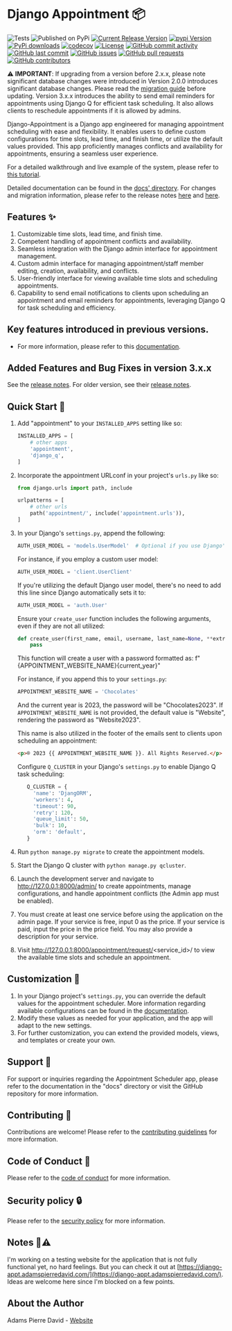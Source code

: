 # Django Appointment 📦

![Tests](https://github.com/adamspd/django-appointment/actions/workflows/tests.yml/badge.svg)
![Published on PyPi](https://github.com/adamspd/django-appointment/actions/workflows/publish.yml/badge.svg)
[![Current Release Version](https://img.shields.io/github/release/adamspd/django-appointment.svg?style=flat-square&logo=github)](https://github.com/adamspd/django-appointment/releases)
[![pypi Version](https://img.shields.io/pypi/v/django-appointment.svg?style=flat-square&logo=pypi&logoColor=white)](https://pypi.org/project/django-appointment/)
[![PyPi downloads](https://static.pepy.tech/personalized-badge/django-appointment?period=total&units=international_system&left_color=grey&right_color=orange&left_text=pip%20downloads)](https://pypi.org/project/django-appointment/)
[![codecov](https://codecov.io/gh/adamspd/django-appointment/branch/main/graph/badge.svg?token=ZQZQZQZQZQ)](https://codecov.io/gh/adamspd/django-appointment)
[![License](https://img.shields.io/badge/License-Apache_2.0-blue.svg)](https://opensource.org/licenses/Apache-2.0)
[![GitHub commit activity](https://img.shields.io/github/commit-activity/m/adamspd/django-appointment)](https://github.com/adamspd/django-appointment/commits/main)
[![GitHub last commit](https://img.shields.io/github/last-commit/adamspd/django-appointment)](https://github.com/adamspd/django-appointment/commit/main)
[![GitHub issues](https://img.shields.io/github/issues/adamspd/django-appointment)](https://github.com/adamspd/django-appointment/issues)
[![GitHub pull requests](https://img.shields.io/github/issues-pr/adamspd/django-appointment)](https://github.com/adamspd/django-appointment/pulls)
[![GitHub contributors](https://img.shields.io/github/contributors/adamspd/django-appointment)](https://github.com/adamspd/django-appointment/graphs/contributors)

⚠️ **IMPORTANT**: If upgrading from a version before 2.x.x, please note significant database changes were introduced in
Version 2.0.0 introduces significant database changes. Please read
the [migration guide](https://github.com/adamspd/django-appointment/tree/main/docs/migration_guides/v2_1_0.md) before
updating. Version 3.x.x introduces the ability to send email reminders for appointments using Django Q for efficient
task scheduling. It also allows clients to reschedule appointments if it is allowed by admins.

Django-Appointment is a Django app engineered for managing appointment scheduling with ease and flexibility. It enables
users to define custom configurations for time slots, lead time, and finish time, or utilize the default values
provided. This app proficiently manages conflicts and availability for appointments, ensuring a seamless user
experience.

For a detailed walkthrough and live example of the system, please refer to
[this tutorial](https://github.com/adamspd/django-appointment/tree/main/docs/explanation.md).

Detailed documentation can be found in
the [docs' directory](https://github.com/adamspd/django-appointment/tree/main/docs/README.md).
For changes and migration information, please refer to the release
notes [here](https://github.com/adamspd/django-appointment/releases)
and [here](https://github.com/adamspd/django-appointment/tree/main/docs/release_notes).

## Features ✨

1. Customizable time slots, lead time, and finish time.
2. Competent handling of appointment conflicts and availability.
3. Seamless integration with the Django admin interface for appointment management.
4. Custom admin interface for managing appointment/staff member editing, creation, availability, and conflicts.
5. User-friendly interface for viewing available time slots and scheduling appointments.
6. Capability to send email notifications to clients upon scheduling an appointment and email reminders for
   appointments, leveraging Django Q for task scheduling and efficiency.

## Key features introduced in previous versions.

- For more information, please refer to
  this [documentation](https://github.com/adamspd/django-appointment/tree/main/docs/history).

## Added Features and Bug Fixes in version 3.x.x

See the [release notes](https://github.com/adamspd/django-appointment/releases/tag/v3.2.0).
For older version,
see their [release notes](https://github.com/adamspd/django-appointment/tree/main/docs/release_notes).

## Quick Start 🚀

1. Add "appointment" to your `INSTALLED_APPS` setting like so:

   ```python
   INSTALLED_APPS = [
       # other apps
       'appointment',
       'django_q',
   ]
   ```

2. Incorporate the appointment URLconf in your project's `urls.py` like so:

   ```python
   from django.urls import path, include
   
   urlpatterns = [
       # other urls
       path('appointment/', include('appointment.urls')),
   ]
   ```
3. In your Django's `settings.py`, append the following:

   ```python
   AUTH_USER_MODEL = 'models.UserModel'  # Optional if you use Django's user model
   ```

   For instance, if you employ a custom user model:

   ```python
   AUTH_USER_MODEL = 'client.UserClient'
   ```

   If you're utilizing the default Django user model, there's no need to add this line since Django automatically sets
   it to:

   ```python
   AUTH_USER_MODEL = 'auth.User'
   ```

   Ensure your `create_user` function includes the following arguments, even if they are not all utilized:

   ```python
   def create_user(first_name, email, username, last_name=None, **extra_fields):
       pass
   ```

   This function will create a user with a password formatted as: f"{APPOINTMENT_WEBSITE_NAME}{current_year}"

   For instance, if you append this to your `settings.py`:

   ```python
   APPOINTMENT_WEBSITE_NAME = 'Chocolates'
   ```

   And the current year is 2023, the password will be "Chocolates2023". If `APPOINTMENT_WEBSITE_NAME` is not provided,
   the default value is "Website", rendering the password as "Website2023".

   This name is also utilized in the footer of the emails sent to clients upon scheduling an appointment:

   ```html
   <p>® 2023 {{ APPOINTMENT_WEBSITE_NAME }}. All Rights Reserved.</p>
   ```

   Configure `Q_CLUSTER` in your Django's `settings.py` to enable Django Q task scheduling:
   ```python
      Q_CLUSTER = {
        'name': 'DjangORM',
        'workers': 4,
        'timeout': 90,
        'retry': 120,
        'queue_limit': 50,
        'bulk': 10,
        'orm': 'default',
      }
    ```

4. Run `python manage.py migrate` to create the appointment models.

5. Start the Django Q cluster with `python manage.py qcluster`.

6. Launch the development server and navigate to http://127.0.0.1:8000/admin/ to create appointments, manage
   configurations, and handle appointment conflicts (the Admin app must be enabled).
7. You must create at least one service before using the application on the admin page. If your service is free, input 0
   as the price. If your service is paid, input the price in the price field. You may also provide a description for
   your service.
8. Visit http://127.0.0.1:8000/appointment/request/<service_id>/ to view the available time slots and schedule an
   appointment.

## Customization 🔧

1. In your Django project's `settings.py`, you can override the default values for the appointment scheduler. More
   information regarding available configurations can be found in
   the [documentation](https://github.com/adamspd/django-appointment/tree/main/docs/README.md#configuration).
2. Modify these values as needed for your application, and the app will adapt to the new settings.
3. For further customization, you can extend the provided models, views, and templates or create your own.

## Support 💬

For support or inquiries regarding the Appointment Scheduler app, please refer to the documentation in the "docs"
directory or visit the GitHub repository for more information.

## Contributing 🤝

Contributions are welcome! Please refer to
the [contributing guidelines](https://github.com/adamspd/django-appointment/tree/main/CONTRIBUTING.md) for more
information.

## Code of Conduct 📜

Please refer to the [code of conduct](https://github.com/adamspd/django-appointment/tree/main/CODE_OF_CONDUCT.md) for
more information.

## Security policy 🔒

Please refer to the [security policy](https://github.com/adamspd/django-appointment/tree/main/SECURITY.md) for more
information.

## Notes 📝⚠️

I'm working on a testing website for the application
that is not fully functional yet, no hard feelings. But you can check it out
at [https://django-appt.adamspierredavid.com/](https://django-appt.adamspierredavid.com/). Ideas are welcome here since
I'm blocked on a few points.

## About the Author

Adams Pierre David - [Website](https://adamspierredavid.com/)